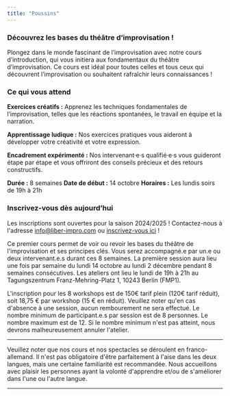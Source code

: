 ```yaml
---
title: "Poussins"
---
```


### Découvrez les bases du théâtre d’improvisation !
Plongez dans le monde fascinant de l’improvisation avec notre cours d’introduction, qui vous initiera aux fondamentaux du théâtre d’improvisation. Ce cours est idéal pour toutes celles et tous ceux qui découvrent l’improvisation ou souhaitent rafraîchir leurs connaissances !

### Ce qui vous attend
**Exercices créatifs :** Apprenez les techniques fondamentales de l’improvisation, telles que les réactions spontanées, le travail en équipe et la narration.

**Apprentissage ludique :** Nos exercices pratiques vous aideront à développer votre créativité et votre expression.

**Encadrement expérimenté :** Nos intervenant·e·s qualifié·e·s vous guideront étape par étape et vous offriront des conseils précieux et des retours constructifs.


**Durée :** 8 semaines
**Date de début :** 14 octobre
**Horaires :** Les lundis soirs de 19h à 21h


### Inscrivez-vous dès aujourd’hui

Les inscriptions sont ouvertes pour la saison 2024/2025 ! Contactez-nous à l'adresse info@liber-impro.com ou [inscrivez-vous ici](https://docs.google.com/forms/d/e/1FAIpQLScuA6G4k4vJQEelYbL1fBFHnyXRKuIIwJurE-0FZIY9wMm3Fw/viewform) !

Ce premier cours permet de voir ou revoir les bases du théâtre de l'improvisation et ses principes clés. Vous serez accompagné.e par un.e ou deux intervenant.e.s durant ces 8 semaines.
La première session aura lieu une fois par semaine du lundi 14 octobre au lundi 2 décembre pendant 8 semaines consécutives. Les ateliers ont lieu le lundi de 19h à 21h au Tagungszentrum Franz-Mehring-Platz 1, 10243 Berlin (FMP1).

L'inscription pour les 8 workshops est de 150€ tarif plein (120€ tarif réduit), soit 18,75 € par workshop (15 € en réduit). Veuillez noter qu'en cas d'absence à une session, aucun rembourement ne sera effectué. Le nombre minimum de participant.e.s par session est de 8 personnes. Le nombre maximum est de 12. Si le nombre minimum n'est pas atteint, nous devrons malheureusement annuler l'atelier.



---

Veuillez noter que nos cours et nos spectacles se déroulent en franco-allemand. Il n'est pas obligatoire d'être parfaitement à l'aise dans les deux langues, mais une certaine familiarité est recommandée. Nous accueillons avec plaisir les personnes ayant la volonté d'apprendre et/ou de s'améliorer dans l'une ou l'autre langue.

---

